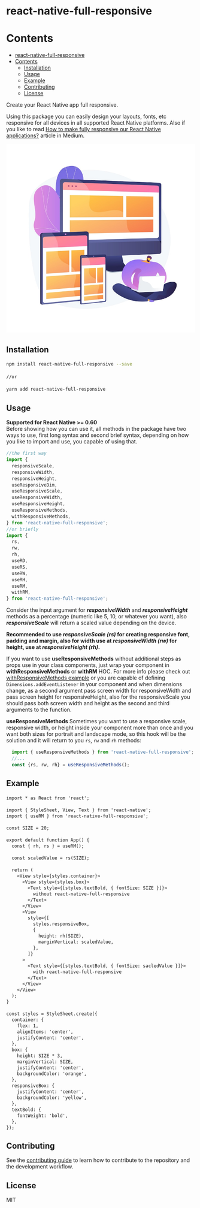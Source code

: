 # react-native-full-responsive

# Contents
- [react-native-full-responsive](#react-native-full-responsive)
- [Contents](#contents)
  - [Installation](#installation)
  - [Usage](#usage)
  - [Example](#example)
  - [Contributing](#contributing)
  - [License](#license)

Create your React Native app full responsive.

Using this package you can easily design your layouts, fonts, etc responsive for all devices in all supported React Native platforms.
Also if you like to read [How to make fully responsive our React Native applications?](https://medium.com/@hpousty/how-to-make-full-responsive-our-react-native-applications-9adaf26c11b1) article in Medium.

<p align="center">
  <img src="./baner.jpg" />
</p>

## Installation

```sh
npm install react-native-full-responsive --save

//or

yarn add react-native-full-responsive
```

## Usage
**Supported for React Native >= 0.60**<br/>
Before showing how you can use it, all methods in the package have two ways to use, first long syntax and second brief syntax, depending on how you like to import and use, you capable of using that.

```js
//the first way
import {
  responsiveScale,
  responsiveWidth,
  responsiveHeight,
  useResponsiveDim,
  useResponsiveScale,
  useResponsiveWidth,
  useResponsiveHeight,
  useResponsiveMethods,
  withResponsiveMethods,
} from 'react-native-full-responsive';
//or briefly
import {
  rs,
  rw,
  rh,
  useRD,
  useRS,
  useRW,
  useRH,
  useRM,
  withRM,
} from 'react-native-full-responsive';
```
Consider the input argument for ***responsiveWidth*** and ***responsiveHeight*** methods as a percentage (numeric like 5, 10, or whatever you want), also ***responsiveScale*** will return a scaled value depending on the device.

**Recommended to use *responsiveScale (rs)* for creating responsive font, padding and margin, also for width use at *responsiveWidth (rw)* for height, use at *responsiveHeight (rh)*.**

If you want to use **useResponsiveMethods** without additional steps as props use in your class components, just wrap your component in **withResponsiveMethods** or **withRM** HOC. For more info please check out [withResponsiveMethods example](https://github.com/Mhp23/react-native-full-responsive/tree/main/example/src/ClassApp/index.tsx) or you are capable of defining ```Dimensions.addEventListener``` in your component and when dimensions change, as a second argument pass screen width for responsiveWidth and pass screen height for responsiveHeight, also for the responsiveScale you should pass both screen width and height as the second and third arguments to the function.

**useResponsiveMethods**
Sometimes you want to use a responsive scale, responsive width, or height inside your component more than once and you want both sizes for portrait and landscape mode, so this hook will be the solution and it will return to you `rs`, `rw` and `rh` methods:

```ts
  import { useResponsiveMethods } from 'react-native-full-responsive'; //or useRM
  //...
  const {rs, rw, rh} = useResponsiveMethods();
```

## Example

```tsx
import * as React from 'react';

import { StyleSheet, View, Text } from 'react-native';
import { useRM } from 'react-native-full-responsive';

const SIZE = 20;

export default function App() {
  const { rh, rs } = useRM();

  const scaledValue = rs(SIZE);

  return (
    <View style={styles.container}>
      <View style={styles.box}>
        <Text style={[styles.textBold, { fontSize: SIZE }]}>
          without react-native-full-responsive
        </Text>
      </View>
      <View
        style={[
          styles.responsiveBox,
          {
            height: rh(SIZE),
            marginVertical: scaledValue,
          },
        ]}
      >
        <Text style={[styles.textBold, { fontSize: sacledValue }]}>
          with react-native-full-responsive
        </Text>
      </View>
    </View>
  );
}

const styles = StyleSheet.create({
  container: {
    flex: 1,
    alignItems: 'center',
    justifyContent: 'center',
  },
  box: {
    height: SIZE * 3,
    marginVertical: SIZE,
    justifyContent: 'center',
    backgroundColor: 'orange',
  },
  responsiveBox: {
    justifyContent: 'center',
    backgroundColor: 'yellow',
  },
  textBold: {
    fontWeight: 'bold',
  },
});
 ```

 ## Contributing

See the [contributing guide](CONTRIBUTING.md) to learn how to contribute to the repository and the development workflow.

 ## License
 MIT